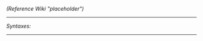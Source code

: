 *(Reference Wiki "placeholder")*


---
*Syntaxes:*

<!-- [] call `BIS_fnc_carrier01CatapultActionAdd` -->

---
